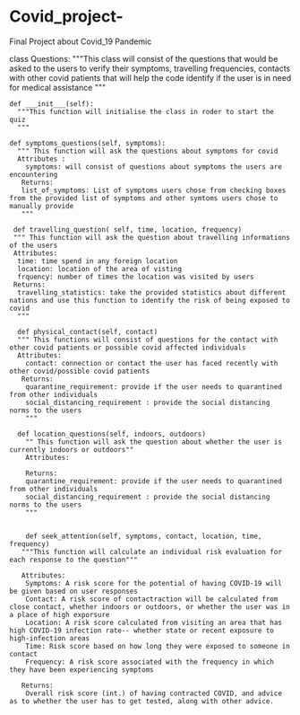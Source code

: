 # Covid_project-
Final Project about Covid_19 Pandemic 

class Questions:
  """This class will consist of the questions that would be asked to the users to verify their symptoms, travelling frequencies, contacts with other covid patients that will help the code identify if the user is in need for medical assistance
  """
  
    def ___init___(self):
      """This function will initialise the class in roder to start the quiz
      """
    
    def symptoms_questions(self, symptoms):
      """ This function will ask the questions about symptoms for covid
      Attributes : 
        symptoms: will consist of questions about symptoms the users are encountering 
       Returns:
       list_of_symptoms: List of symptoms users chose from checking boxes from the provided list of symptoms and other symtoms users chose to manually provide
       """
      
     def travelling_question( self, time, location, frequency)
     """ This function will ask the question about travelling informations of the users 
     Attributes: 
      time: time spend in any foreign location
      location: location of the area of visting 
      frquency: number of times the location was visited by users 
     Returns: 
      travelling_statistics: take the provided statistics about different nations and use this function to identify the risk of being exposed to covid
      """
      
      def physical_contact(self, contact)
      """ This functions will consist of questions for the contact with other covid patients or possible covid affected individuals
      Attributes:
        contact: connection or contact the user has faced recently with other covid/possible covid patients 
       Returns: 
        quarantine_requirement: provide if the user needs to quarantined from other individuals
        social_distancing_requirement : provide the social distancing norms to the users
        """
        
      def location_questions(self, indoors, outdoors)
        "" This function will ask the question about whether the user is currently indoors or outdoors""
        Attributes:
         
        Returns: 
        quarantine_requirement: provide if the user needs to quarantined from other individuals
        social_distancing_requirement : provide the social distancing norms to the users
        """
        
        
        def seek_attention(self, symptoms, contact, location, time, frequency)
       """This function will calculate an individual risk evaluation for each response to the question"""
       
       Attributes: 
        Symptoms: A risk score for the potential of having COVID-19 will be given based on user responses
        Contact: A risk score of contactraction will be calculated from close contact, whether indoors or outdoors, or whether the user was in a place of high exporsure
        Location: A risk score calculated from visiting an area that has high COVID-19 infection rate-- whether state or recent exposure to high-infection areas
        Time: Risk score based on how long they were exposed to someone in contact
        Frequency: A risk score associated with the frequency in which they have been experiencing symptoms
        
       Returns: 
        Overall risk score (int.) of having contracted COVID, and advice as to whether the user has to get tested, along with other advice. 
     
 
 
 
 
